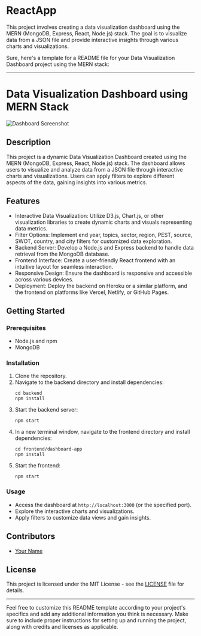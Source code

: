 # ReactApp
This project involves creating a data visualization dashboard using the MERN (MongoDB, Express, React, Node.js) stack. The goal is to visualize data from a JSON file and provide interactive insights through various charts and visualizations.

Sure, here's a template for a README file for your Data Visualization Dashboard project using the MERN stack:

---

# Data Visualization Dashboard using MERN Stack

![Dashboard Screenshot](screenshot.png) <!-- Replace with an actual screenshot of your dashboard -->

## Description

This project is a dynamic Data Visualization Dashboard created using the MERN (MongoDB, Express, React, Node.js) stack. The dashboard allows users to visualize and analyze data from a JSON file through interactive charts and visualizations. Users can apply filters to explore different aspects of the data, gaining insights into various metrics.

## Features

- Interactive Data Visualization: Utilize D3.js, Chart.js, or other visualization libraries to create dynamic charts and visuals representing data metrics.
- Filter Options: Implement end year, topics, sector, region, PEST, source, SWOT, country, and city filters for customized data exploration.
- Backend Server: Develop a Node.js and Express backend to handle data retrieval from the MongoDB database.
- Frontend Interface: Create a user-friendly React frontend with an intuitive layout for seamless interaction.
- Responsive Design: Ensure the dashboard is responsive and accessible across various devices.
- Deployment: Deploy the backend on Heroku or a similar platform, and the frontend on platforms like Vercel, Netlify, or GitHub Pages.

## Getting Started

### Prerequisites

- Node.js and npm
- MongoDB

### Installation

1. Clone the repository.
2. Navigate to the backend directory and install dependencies:
   ```
   cd backend
   npm install
   ```
3. Start the backend server:
   ```
   npm start
   ```
4. In a new terminal window, navigate to the frontend directory and install dependencies:
   ```
   cd frontend/dashboard-app
   npm install
   ```
5. Start the frontend:
   ```
   npm start
   ```

### Usage

- Access the dashboard at `http://localhost:3000` (or the specified port).
- Explore the interactive charts and visualizations.
- Apply filters to customize data views and gain insights.

## Contributors

- [Your Name](https://github.com/yourusername)

## License

This project is licensed under the MIT License - see the [LICENSE](LICENSE) file for details.

---

Feel free to customize this README template according to your project's specifics and add any additional information you think is necessary. Make sure to include proper instructions for setting up and running the project, along with credits and licenses as applicable.
